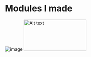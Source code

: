 # Modules I made
![image](https://github.com/user-attachments/assets/a5964164-f54c-4016-950a-f151a40132fc)
<img src="images/image.jpg" alt="Alt text" width="200" height="100">
